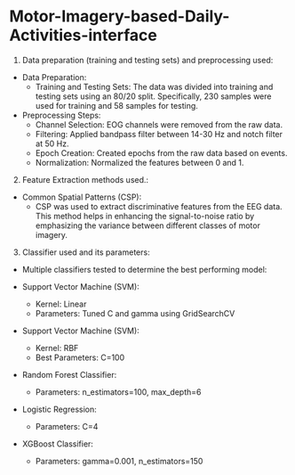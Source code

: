 # Motor-Imagery-based-Daily-Activities-interface

1.	Data preparation (training and testing sets) and preprocessing used:
- Data Preparation:
  - Training and Testing Sets: The data was divided into training and testing sets using an 80/20 split. Specifically, 230 samples were used for training and 58 samples for testing.
- Preprocessing Steps:
  - Channel Selection: EOG channels were removed from the raw data.
  - Filtering: Applied bandpass filter between 14-30 Hz and notch filter at 50 Hz.
  - Epoch Creation: Created epochs from the raw data based on events.
  - Normalization: Normalized the features between 0 and 1.

2.	Feature Extraction methods used.:
- Common Spatial Patterns (CSP):
  - CSP was used to extract discriminative features from the EEG data. This method helps in enhancing the signal-to-noise ratio by emphasizing the variance between different classes of motor imagery.

3.	Classifier used and its parameters:
- Multiple classifiers tested to determine the best performing model:
- Support Vector Machine (SVM):
  - Kernel: Linear
  - Parameters: Tuned C and gamma using GridSearchCV

- Support Vector Machine (SVM):
  - Kernel: RBF
  - Best Parameters: C=100 

- Random Forest Classifier:
  - Parameters: n_estimators=100, max_depth=6

- Logistic Regression:
  - Parameters: C=4

- XGBoost Classifier:
  - Parameters: gamma=0.001, n_estimators=150
